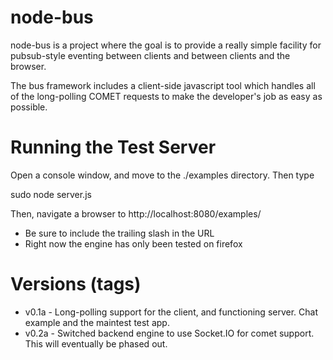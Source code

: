 node-bus
========

node-bus is a project where the goal is to provide a really simple facility for pubsub-style eventing between clients and between clients and the browser.

The bus framework includes a client-side javascript tool which handles all of the long-polling COMET requests to make the developer's job as easy as possible.

Running the Test Server
=======================

Open a console window, and move to the ./examples directory.  Then type

sudo node server.js

Then, navigate a browser to http://localhost:8080/examples/

* Be sure to include the trailing slash in the URL
* Right now the engine has only been tested on firefox

Versions (tags)
===============

* v0.1a - Long-polling support for the client, and functioning server.  Chat example and the maintest test app.
* v0.2a - Switched backend engine to use Socket.IO for comet support. This will eventually be phased out.